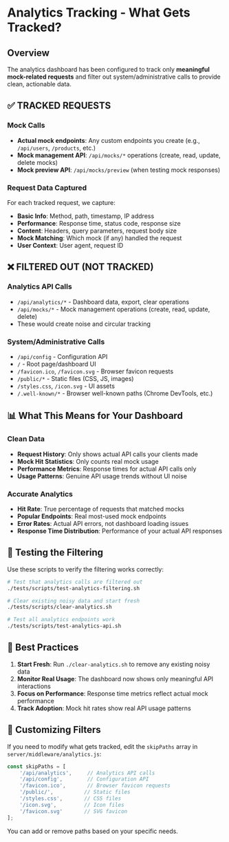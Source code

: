 # Analytics Tracking - What Gets Tracked?

## Overview
The analytics dashboard has been configured to track only **meaningful mock-related requests** and filter out system/administrative calls to provide clean, actionable data.

## ✅ TRACKED REQUESTS

### Mock Calls
- **Actual mock endpoints**: Any custom endpoints you create (e.g., `/api/users`, `/products`, etc.)
- **Mock management API**: `/api/mocks/*` operations (create, read, update, delete mocks)
- **Mock preview API**: `/api/mocks/preview` (when testing mock responses)

### Request Data Captured
For each tracked request, we capture:
- **Basic Info**: Method, path, timestamp, IP address
- **Performance**: Response time, status code, response size
- **Content**: Headers, query parameters, request body size
- **Mock Matching**: Which mock (if any) handled the request
- **User Context**: User agent, request ID

## ❌ FILTERED OUT (NOT TRACKED)

### Analytics API Calls
- `/api/analytics/*` - Dashboard data, export, clear operations
- `/api/mocks/*` - Mock management operations (create, read, update, delete)
- These would create noise and circular tracking

### System/Administrative Calls
- `/api/config` - Configuration API
- `/` - Root page/dashboard UI
- `/favicon.ico`, `/favicon.svg` - Browser favicon requests
- `/public/*` - Static files (CSS, JS, images)
- `/styles.css`, `/icon.svg` - UI assets
- `/.well-known/*` - Browser well-known paths (Chrome DevTools, etc.)

## 📊 What This Means for Your Dashboard

### Clean Data
- **Request History**: Only shows actual API calls your clients made
- **Mock Hit Statistics**: Only counts real mock usage
- **Performance Metrics**: Response times for actual API calls only
- **Usage Patterns**: Genuine API usage trends without UI noise

### Accurate Analytics
- **Hit Rate**: True percentage of requests that matched mocks
- **Popular Endpoints**: Real most-used mock endpoints
- **Error Rates**: Actual API errors, not dashboard loading issues
- **Response Time Distribution**: Performance of your actual API responses

## 🧪 Testing the Filtering

Use these scripts to verify the filtering works correctly:

```bash
# Test that analytics calls are filtered out
./tests/scripts/test-analytics-filtering.sh

# Clear existing noisy data and start fresh
./tests/scripts/clear-analytics.sh

# Test all analytics endpoints work
./tests/scripts/test-analytics-api.sh
```

## 🚀 Best Practices

1. **Start Fresh**: Run `./clear-analytics.sh` to remove any existing noisy data
2. **Monitor Real Usage**: The dashboard now shows only meaningful API interactions
3. **Focus on Performance**: Response time metrics reflect actual mock performance
4. **Track Adoption**: Mock hit rates show real API usage patterns

## 🔧 Customizing Filters

If you need to modify what gets tracked, edit the `skipPaths` array in `server/middleware/analytics.js`:

```javascript
const skipPaths = [
    '/api/analytics',     // Analytics API calls
    '/api/config',        // Configuration API
    '/favicon.ico',       // Browser favicon requests
    '/public/',          // Static files
    '/styles.css',       // CSS files
    '/icon.svg',         // Icon files
    '/favicon.svg'       // SVG favicon
];
```

You can add or remove paths based on your specific needs.
